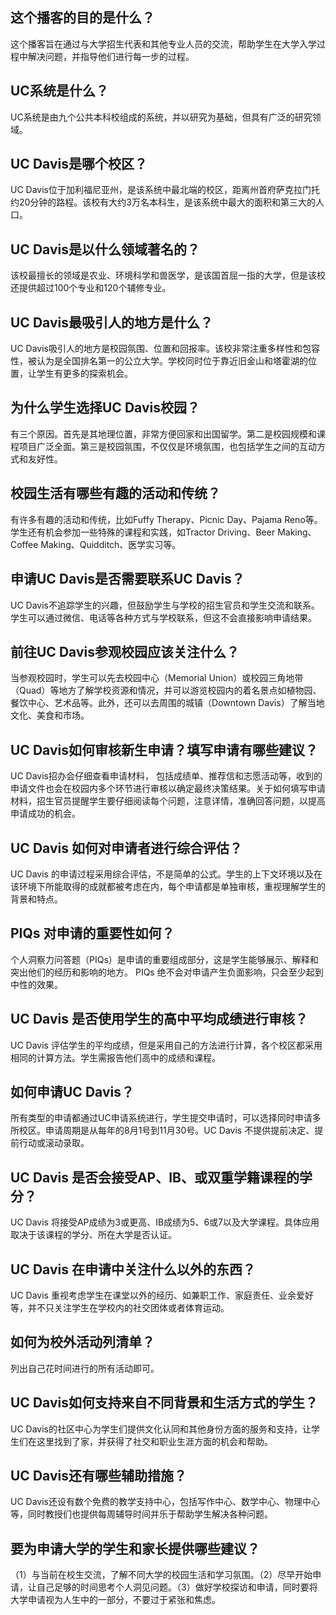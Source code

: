 
## 这个播客的目的是什么？

这个播客旨在通过与大学招生代表和其他专业人员的交流，帮助学生在大学入学过程中解决问题，并指导他们进行每一步的过程。


## UC系统是什么？

UC系统是由九个公共本科校组成的系统，并以研究为基础，但具有广泛的研究领域。


## UC Davis是哪个校区？

UC Davis位于加利福尼亚州，是该系统中最北端的校区，距离州首府萨克拉门托约20分钟的路程。该校有大约3万名本科生，是该系统中最大的面积和第三大的人口。


## UC Davis是以什么领域著名的？

该校最擅长的领域是农业、环境科学和兽医学，是该国首屈一指的大学，但是该校还提供超过100个专业和120个辅修专业。


## UC Davis最吸引人的地方是什么？

UC Davis吸引人的地方是校园氛围、位置和回报率。该校非常注重多样性和包容性，被认为是全国排名第一的公立大学。学校同时位于靠近旧金山和塔霍湖的位置，让学生有更多的探索机会。


## 为什么学生选择UC Davis校园？

有三个原因。首先是其地理位置，非常方便回家和出国留学。第二是校园规模和课程项目广泛全面。第三是校园氛围，不仅仅是环境氛围，也包括学生之间的互动方式和友好性。


## 校园生活有哪些有趣的活动和传统？

有许多有趣的活动和传统，比如Fuffy Therapy、Picnic Day、Pajama Reno等。学生还有机会参加一些特殊的课程和实践，如Tractor Driving、Beer Making、Coffee Making、Quidditch、医学实习等。


## 申请UC Davis是否需要联系UC Davis？

UC Davis不追踪学生的兴趣，但鼓励学生与学校的招生官员和学生交流和联系。学生可以通过微信、电话等各种方式与学校联系，但这不会直接影响申请结果。


## 前往UC Davis参观校园应该关注什么？

当参观校园时，学生可以先去校园中心（Memorial Union）或校园三角地带（Quad）等地方了解学校资源和情况，并可以游览校园内的着名景点如植物园、餐饮中心、艺术品等。此外，还可以去周围的城镇（Downtown Davis）了解当地文化、美食和市场。


## UC Davis如何审核新生申请？填写申请有哪些建议？

UC Davis招办会仔细查看申请材料， 包括成绩单、推荐信和志愿活动等，收到的申请文件也会在校园内多个环节进行审核以确定最终决策结果。关于如何填写申请材料，招生官员提醒学生要仔细阅读每个问题，注意详情，准确回答问题，以提高申请成功的机会。


## UC Davis 如何对申请者进行综合评估？

UC Davis 的申请过程采用综合评估，不是简单的公式。学生的上下文环境以及在该环境下所能取得的成就都被考虑在内，每个申请都是单独审核，重视理解学生的背景和特点。


## PIQs 对申请的重要性如何？ 

个人洞察力问答题（PIQs）是申请的重要组成部分，这是学生能够展示、解释和突出他们的经历和影响的地方。 PIQs 绝不会对申请产生负面影响，只会至少起到中性的效果。


## UC Davis 是否使用学生的高中平均成绩进行审核？ 

UC Davis 评估学生的平均成绩，但是采用自己的方法进行计算，各个校区都采用相同的计算方法。学生需报告他们高中的成绩和课程。


## 如何申请UC Davis？

所有类型的申请都通过UC申请系统进行，学生提交申请时，可以选择同时申请多所校区。申请周期是从每年的8月1号到11月30号。UC Davis 不提供提前决定、提前行动或滚动录取。


## UC Davis 是否会接受AP、IB、或双重学籍课程的学分？

UC Davis 将接受AP成绩为3或更高、IB成绩为5、6或7以及大学课程。具体应用取决于该课程的学分、所在大学是否认证。


## UC Davis 在申请中关注什么以外的东西？

UC Davis 重视考虑学生在课堂以外的经历、如兼职工作、家庭责任、业余爱好等，并不只关注学生在学校内的社交团体或者体育运动。


## 如何为校外活动列清单？

列出自己花时间进行的所有活动即可。

## UC Davis如何支持来自不同背景和生活方式的学生？

UC Davis的社区中心为学生们提供文化认同和其他身份方面的服务和支持，让学生们在这里找到了家，并获得了社交和职业生涯方面的机会和帮助。

## UC Davis还有哪些辅助措施？

UC Davis还设有数个免费的教学支持中心，包括写作中心、数学中心、物理中心等，同时教授们也提供每周辅导时间并乐于帮助学生解决各种问题。

## 要为申请大学的学生和家长提供哪些建议？

（1）与当前在校生交流，了解不同大学的校园生活和学习氛围。（2）尽早开始申请，让自己足够的时间思考个人洞见问题。（3）做好学校探访和申请，同时要将大学申请视为人生中的一部分，不要过于紧张和焦虑。

